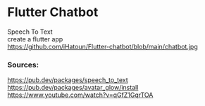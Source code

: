 # Flutter Chatbot
Speech To Text <br>
create a flutter app <br>
https://github.com/iHatoun/Flutter-chatbot/blob/main/chatbot.jpg
### Sources:
https://pub.dev/packages/speech_to_text <br>
https://pub.dev/packages/avatar_glow/install <br>
https://www.youtube.com/watch?v=qGfZ1GqrTOA <br>

